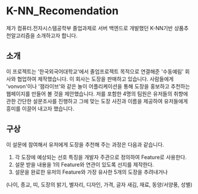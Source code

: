 # K-NN_Recomendation
  제가 컴퓨터.전자시스템공학부 졸업과제로 서버 백엔드로 개발했던 K-NN기반 상품추천알고리즘을 소개하고자 합니다. 
  
## 소개
  이 프로젝트는 '한국외국어대학교'에서 졸업프로젝트 목적으로 연결해준 '수동예림' 회사와 협업하여 제작했습니다. 이 회사는 도장을 판매하고 있습니다. 사람들에게 'vonvon'이나 '잼라이브'와 같은 놀이 어플리케이션을 통해 도장을 홍보하고 추천하는 웹페이지를 만들어 볼 것을 제안했습니다. 저를 포함한 4명의 팀원은 유저들의 취향에 관한 간단한 설문조사를 진행하고 그에 맞는 도장 사진과 이름을 제공하여 유저들에게 흥미를 이끌어 내고자 했습니다. 
  
## 구상
  이 설문에 참여해서 유저에게 도장을 추천해 주는 과정은 다음과 같습니다.
  
  1. 각 도장에 예상되는 선호 특징을 개발자 주관으로 정의하여 Feature로 사용한다.
  2. 설문 받을 내용을 1의 Feature와 연관이 있도록 선지를 제작한다. 
  3. 설문을 완료한 유저의 Feature와 가장 유사한 5개의 도장을 추려내거나  

 (나이, 종교, 띠, 도장의 밝기, 별자리, 디자인, 가격, 글자 새김, 재료, 동양/서양풍, 성별)
